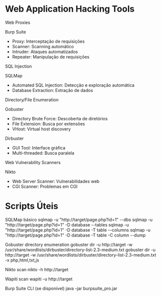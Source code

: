# Web Application Hacking Tools

 Web Proxies

 Burp Suite
- Proxy: Interceptação de requisições
- Scanner: Scanning automático
- Intruder: Ataques automatizados
- Repeater: Manipulação de requisições

 SQL Injection

 SQLMap
- Automated SQL Injection: Detecção e exploração automática
- Database Extraction: Extração de dados

 Directory/File Enumeration

 Gobuster
- Directory Brute Force: Descoberta de diretórios
- File Extension: Busca por extensões
- VHost: Virtual host discovery

 Dirbuster
- GUI Tool: Interface gráfica
- Multi-threaded: Busca paralela

 Web Vulnerability Scanners

 Nikto
- Web Server Scanner: Vulnerabilidades web
- CGI Scanner: Problemas em CGI

# Scripts Úteis


 SQLMap básico
sqlmap -u "http://target/page.php?id=1" --dbs
sqlmap -u "http://target/page.php?id=1" -D database --tables
sqlmap -u "http://target/page.php?id=1" -D database -T table --columns
sqlmap -u "http://target/page.php?id=1" -D database -T table -C column --dump

 Gobuster directory enumeration
gobuster dir -u http://target -w /usr/share/wordlists/dirbuster/directory-list-2.3-medium.txt
gobuster dir -u http://target -w /usr/share/wordlists/dirbuster/directory-list-2.3-medium.txt -x php,html,txt,js

 Nikto scan
nikto -h http://target

 Wapiti scan
wapiti -u http://target

 Burp Suite CLI (se disponível)
java -jar burpsuite_pro.jar